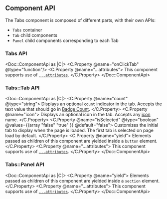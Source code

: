 ## Component API

The Tabs component is composed of different parts, with their own APIs:

- `Tabs` container
- `Tab` child components
- `Panel` child components corresponding to each Tab

### Tabs API

<Doc::ComponentApi as |C|>
  <C.Property @name="onClickTab" @type="function"/>
  <C.Property @name="...attributes">
    This component supports use of [`...attributes`](https://guides.emberjs.com/release/in-depth-topics/patterns-for-components/#toc_attribute-ordering).
  </C.Property>
</Doc::ComponentApi>

### Tabs::Tab API

<Doc::ComponentApi as |C|>
  <C.Property @name="count" @type="string">
    Displays an optional `count` indicator in the tab. Accepts the text value that should go in [Badge Count](/components/badge-count).
  </C.Property>
  <C.Property @name="icon">
    Displays an optional icon in the tab. Accepts any [icon](/icons/library) name.
  </C.Property>
  <C.Property @name="isSelected" @type="boolean" @values={{array "false" "true" }} @default="false">
    Customizes the initial tab to display when the page is loaded. The first tab is selected on page load by default.
  </C.Property>
  <C.Property @name="yield">
    Elements passed as children of this component are yielded inside a `button` element.
  </C.Property>
  <C.Property @name="...attributes">
    This component supports use of [`...attributes`](https://guides.emberjs.com/release/in-depth-topics/patterns-for-components/#toc_attribute-ordering).
  </C.Property>
</Doc::ComponentApi>

### Tabs::Panel API

<Doc::ComponentApi as |C|>
  <C.Property @name="yield">
    Elements passed as children of this component are yielded inside a `section` element.
  </C.Property>
  <C.Property @name="...attributes">
    This component supports use of [`...attributes`](https://guides.emberjs.com/release/in-depth-topics/patterns-for-components/#toc_attribute-ordering).
  </C.Property>
</Doc::ComponentApi>
